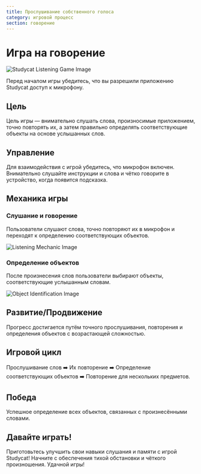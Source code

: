```yaml
---
title: Прослушивание собственного голоса
category: игровой процесс
section: говорение
---
```

# Игра на говорение

![Studycat Listening Game Image](https://help.studycat.com/hc/article_attachments/34787998441881)

Перед началом игры убедитесь, что вы разрешили приложению Studycat доступ к микрофону.

## Цель

Цель игры — внимательно слушать слова, произносимые приложением, точно повторять их, а затем правильно определять соответствующие объекты на основе услышанных слов.

## Управление

Для взаимодействия с игрой убедитесь, что микрофон включен. Внимательно слушайте инструкции и слова и чётко говорите в устройство, когда появится подсказка.

## Механика игры

### Слушание и говорение

Пользователи слушают слова, точно повторяют их в микрофон и переходят к определению соответствующих объектов.

![Listening Mechanic Image](https://help.studycat.com/hc/article_attachments/34787998444057)

### Определение объектов

После произнесения слов пользователи выбирают объекты, соответствующие услышанным словам.

![Object Identification Image](https://help.studycat.com/hc/article_attachments/34787998447001)

## Развитие/Продвижение

Прогресс достигается путём точного прослушивания, повторения и определения объектов с возрастающей сложностью.

## Игровой цикл

Прослушивание слов ➡️ Их повторение ➡️ Определение соответствующих объектов ➡️ Повторение для нескольких предметов.

## Победа

Успешное определение всех объектов, связанных с произнесёнными словами.

## Давайте играть!

Приготовьтесь улучшить свои навыки слушания и памяти с игрой Studycat! Начните с обеспечения тихой обстановки и чёткого произношения. Удачной игры!